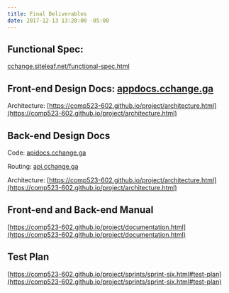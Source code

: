 ```yaml
---
title: Final Deliverables
date: 2017-12-13 13:20:00 -05:00
---
```


## Functional Spec:  
[cchange.siteleaf.net/functional-spec.html](cchange.siteleaf.net/functional-spec.html)  

## Front-end Design Docs: [appdocs.cchange.ga](http://appdocs.cchange.ga)

Architecture: [https://comp523-602.github.io/project/architecture.html](https://comp523-602.github.io/project/architecture.html)

## Back-end Design Docs

Code: [apidocs.cchange.ga](http://apidocs.cchange.ga)

Routing: [api.cchange.ga](http://api.cchange.ga)

Architecture: [https://comp523-602.github.io/project/architecture.html](https://comp523-602.github.io/project/architecture.html)  

## Front-end and Back-end Manual    
[https://comp523-602.github.io/project/documentation.html](https://comp523-602.github.io/project/documentation.html)  

## Test Plan
[https://comp523-602.github.io/project/sprints/sprint-six.html#test-plan](https://comp523-602.github.io/project/sprints/sprint-six.html#test-plan)